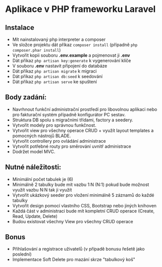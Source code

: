 # Aplikace v PHP frameworku Laravel

## Instalace

- Mít nainstalovaný php interpreter a composer
- Ve složce projektu dát příkaz `composer install` (případně `php composer.phar install`)
- Vytvořit kopii souboru **.env.example** a pojmenovat ji **.env**
- Dát přikaz `php artisan key:generate` k vygenerování klíče
- V souboru **.env** nastavit připojení do databáze
- Dát příkaz `php artisan migrate` k migraci
- Dát příkaz `php artisan db:seed` k seedování
- Dát příkaz `php artisan serve` ke spuštení

## Body zadání:

- Navrhnout funkční administrační prostředí pro libovolnou aplikaci nebo pro fakturační systém případně konfigurátor PC
  sestav.
- Struktura DB spolu s migračními třídami, factory a seedery.
- Vytvořit modely pro správnou funkčnost.
- Vytvořit view pro všechny operace CRUD + využít layout templates a pomocných nástrojů BLADE.
- Vytvořit controllery pro ovládání administrace
- Vytvořit potřebné routy pro směrování uvnitř administrace
- Dodržet model MVC.

## Nutné náležitosti:

- Minimální počet tabulek je (6)
- Minimálně 2 tabulky bude mít vazbu 1:N (N:1) pokud bude možnost využít vazbu N:N tak ji využít
- Vytvořit ukázkový seeder pro vložení minimálně 5 záznamů do každé tabulky
- Vytvořit design pomocí vlastního CSS, Bootstrap nebo jiných knihoven
- Každá část v administraci bude mít kompletní CRUD operace (Create, Read, Update, Delete)
- Budou existovat všechny View pro všechny CRUD operace

## Bonus

- Přihlašování a registrace uživatelů (v případě bonusu řešetě jako poslední)
- Implementace Soft Delete pro mazání skrze "tabulkový koš"
